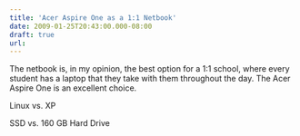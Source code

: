 ```yaml
---
title: 'Acer Aspire One as a 1:1 Netbook'
date: 2009-01-25T20:43:00.000-08:00
draft: true
url: 
---
```


The netbook is, in my opinion, the best option for a 1:1 school, where every student has a laptop that they take with them throughout the day. The Acer Aspire One is an excellent choice.  
  
Linux vs. XP  
  
SSD vs. 160 GB Hard Drive
